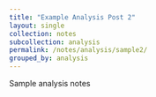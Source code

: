 ```yaml
---
title: "Example Analysis Post 2"
layout: single
collection: notes
subcollection: analysis
permalink: /notes/analysis/sample2/
grouped_by: analysis
---
```

Sample analysis notes